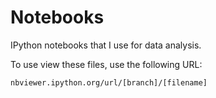 # Notebooks
IPython notebooks that I use for data analysis. 

To use view these files, use the following URL:

```
nbviewer.ipython.org/url/[branch]/[filename]
```
